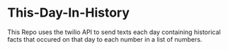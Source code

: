# This-Day-In-History
This Repo uses the twilio API to send texts each day containing historical facts that occured on that day to each number in a list of numbers.
